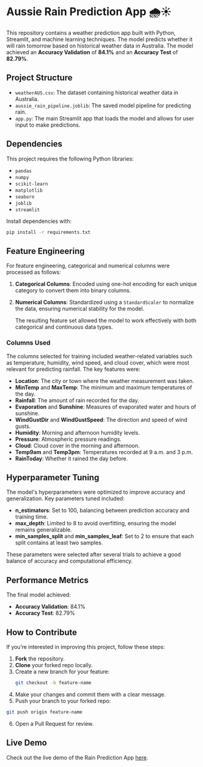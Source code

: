# Aussie Rain Prediction App 🌧️☀️

This repository contains a weather prediction app built with Python, Streamlit, and machine learning techniques. The model predicts whether it will rain tomorrow based on historical weather data in Australia. The model achieved an **Accuracy Validation** of **84.1%** and an **Accuracy Test** of **82.79%**.

## Project Structure
- `weatherAUS.csv`: The dataset containing historical weather data in Australia.
- `aussie_rain_pipeline.joblib`: The saved model pipeline for predicting rain.
- `app.py`: The main Streamlit app that loads the model and allows for user input to make predictions.

## Dependencies
This project requires the following Python libraries:
- `pandas`
- `numpy`
- `scikit-learn`
- `matplotlib`
- `seaborn`
- `joblib`
- `streamlit`

Install dependencies with:
```bash
pip install -r requirements.txt
```
## Feature Engineering

For feature engineering, categorical and numerical columns were processed as follows:

1. **Categorical Columns**: Encoded using one-hot encoding for each unique category to convert them into binary columns.
2. **Numerical Columns**: Standardized using a `StandardScaler` to normalize the data, ensuring numerical stability for the model.
   
   The resulting feature set allowed the model to work effectively with both categorical and continuous data types.

### Columns Used
The columns selected for training included weather-related variables such as temperature, humidity, wind speed, and cloud cover, which were most relevant for predicting rainfall. The key features were:

- **Location**: The city or town where the weather measurement was taken.
- **MinTemp** and **MaxTemp**: The minimum and maximum temperatures of the day.
- **Rainfall**: The amount of rain recorded for the day.
- **Evaporation** and **Sunshine**: Measures of evaporated water and hours of sunshine.
- **WindGustDir** and **WindGustSpeed**: The direction and speed of wind gusts.
- **Humidity**: Morning and afternoon humidity levels.
- **Pressure**: Atmospheric pressure readings.
- **Cloud**: Cloud cover in the morning and afternoon.
- **Temp9am** and **Temp3pm**: Temperatures recorded at 9 a.m. and 3 p.m.
- **RainToday**: Whether it rained the day before.

## Hyperparameter Tuning

The model's hyperparameters were optimized to improve accuracy and generalization. Key parameters tuned included:
- **n_estimators**: Set to 100, balancing between prediction accuracy and training time.
- **max_depth**: Limited to 8 to avoid overfitting, ensuring the model remains generalizable.
- **min_samples_split** and **min_samples_leaf**: Set to 2 to ensure that each split contains at least two samples.

These parameters were selected after several trials to achieve a good balance of accuracy and computational efficiency.

## Performance Metrics

The final model achieved:
- **Accuracy Validation**: 84.1%
- **Accuracy Test**: 82.79%

## How to Contribute

If you’re interested in improving this project, follow these steps:
1. **Fork** the repository.
2. **Clone** your forked repo locally.
3. Create a new branch for your feature:
   ```bash
   git checkout -b feature-name
   ```
4. Make your changes and commit them with a clear message.
5. Push your branch to your forked repo:
  ```bash
  git push origin feature-name
```
6. Open a Pull Request for review.

## Live Demo

Check out the live demo of the Rain Prediction App [here](https://rain-australia-cozmk5m3tvhxuravxvusq2.streamlit.app/).

